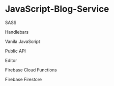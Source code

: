# JavaScript-Blog-Service
SASS

Handlebars

Vanila JavaScript

Public API

Editor

Firebase Cloud Functions

Firebase Firestore
